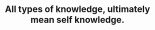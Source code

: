 ---
title: "All types of knowledge, ultimately mean self knowledge."
layout: quote
attribution: "Bruce Lee: The Lost Interview (1971)"
related:
  - Bruce Lee - Wikipedia
tags:
  - Bruce Lee
  - Quote
---